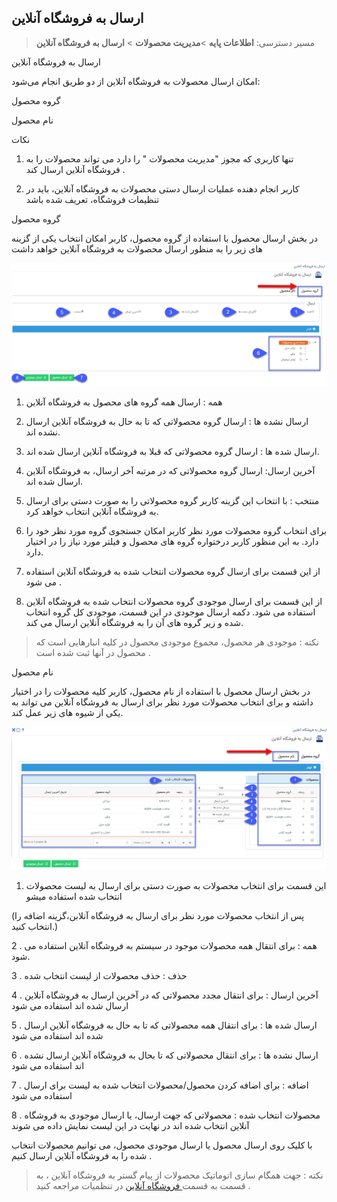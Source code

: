 ﻿## ارسال به فروشگاه آنلاین

> مسیر دسترسی:  **اطلاعات پایه** >**مدیریت محصولات** > **ارسال به فروشگاه آنلاین**

ارسال به فروشگاه آنلاین

امکان ارسال محصولات به فروشگاه آنلاین از دو طریق انجام می‌شود:

گروه محصول

نام محصول

نکات

1. تنها کاربری که مجوز "مدیریت محصولات " را دارد می تواند محصولات را به فروشگاه آنلاین ارسال کند .

2. کاربر انجام دهنده عملیات ارسال دستی محصولات به فروشگاه آنلاین، باید در تنظیمات فروشگاه، تعریف شده باشد

گروه محصول

در بخش ارسال محصول با استفاده از گروه محصول، کاربر امکان انتخاب یکی از گزینه های زیر را به منظور ارسال محصولات به فروشگاه آنلاین خواهد داشت

![](SendToOnlineShop.png)

1. همه : ارسال همه گروه های   محصول به فروشگاه آنلاین

2. ارسال نشده ها : ارسال گروه محصولاتی که تا به حال به فروشگاه آنلاین ارسال نشده اند.

3. ارسال شده ها : ارسال گروه محصولاتی که قبلا به فروشگاه آنلاین ارسال شده اند.

4. آخرین ارسال: ارسال گروه محصولاتی که در مرتبه آخر ارسال، به فروشگاه آنلاین ارسال شده اند.

5. منتخب : با انتخاب این گزینه کاربر گروه محصولاتی را به صورت دستی برای ارسال به فروشگاه آنلاین انتخاب خواهد کرد.

6. برای انتخاب گروه محصولات مورد نظر کاربر امکان جستجوی گروه مورد نظر خود را دارد. به این منظور کاربر درختواره گروه های محصول و فیلتر مورد نیاز را در اختیار دارد.

7. از این قسمت برای ارسال گروه محصولات انتخاب شده به فروشگاه آنلاین استفاده می شود .

8. از این قسمت برای ارسال موجودی گروه محصولات انتخاب شده به فروشگاه آنلاین استفاده می شود. دکمه ارسال موجودی در این قسمت، موجودی کل گروه انتخاب شده و زیر گروه های آن را به فروشگاه آنلاین ارسال می کند.

> نکته : موجودی هر محصول، مجموع موجودی محصول در کلیه انبارهایی است که محصول در آنها ثبت شده است .

نام محصول

در بخش ارسال محصول با استفاده از نام محصول، کاربر کلیه محصولات را در اختیار داشته و برای انتخاب محصولات مورد نظر برای ارسال به فروشگاه آنلاین می تواند به یکی از شیوه های زیر عمل کند.

![](SendToOnlineShop1.png)

1. این قسمت برای انتخاب محصولات به صورت دستی برای ارسال به لیست محصولات انتخاب شده استفاده میشو 

(پس از انتخاب محصولات مورد نظر برای ارسال به فروشگاه آنلابن،گزینه اضافه را انتخاب کنید.)

2 . همه : برای انتقال همه محصولات موجود در سیستم به فروشگاه آنلاین استفاده می شود.

3 . حذف : حذف محصولات از لیست انتخاب شده

4 . آخرین ارسال : برای انتقال مجدد محصولاتی که در آخرین ارسال به فروشگاه آنلاین ارسال شده اند استفاده می شود 

5 . ارسال شده ها : برای انتقال همه محصولاتی که تا به حال به فروشگاه آنلاین ارسال شده اند استفاده می شود

6 . ارسال نشده ها : برای انتقال محصولاتی که تا بحال به فروشگاه آنلاین ارسال نشده اند استفاده می شود 

7 . اضافه : برای اضافه کردن محصول/محصولات انتخاب شده به لیست برای ارسال استفاده می شود

8 . محصولات انتخاب شده : محصولاتی که جهت ارسال، یا ارسال موجودی به فروشگاه آنلاین انتخاب شده اند در نهایت در این لیست نمایش داده می شوند

با کلیک روی ارسال محصول یا ارسال موجودی محصول، می توانیم محصولات انتخاب شده را به فروشگاه آنلاین ارسال کنیم .

> نکته : جهت همگام سازی اتوماتیک محصولات از پیام گستر به فروشگاه آنلاین ، به قسمت به قسمت[  فروشگاه آنلاین](https://github.com/1stco/PayamGostarDocs/blob/master/help%202.5.4/Settings/General-settings/Online-shop/Online-shop.md) در تنظمیات مراجعه کنید  .



 